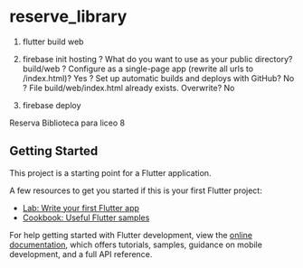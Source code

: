 # reserve_library

1) flutter build web
2)  firebase init hosting 
      ? What do you want to use as your public directory? build/web
      ? Configure as a single-page app (rewrite all urls to /index.html)? Yes
      ? Set up automatic builds and deploys with GitHub? No
      ? File build/web/index.html already exists. Overwrite? No

3) firebase deploy

Reserva Biblioteca para liceo 8

## Getting Started

This project is a starting point for a Flutter application.

A few resources to get you started if this is your first Flutter project:

- [Lab: Write your first Flutter app](https://docs.flutter.dev/get-started/codelab)
- [Cookbook: Useful Flutter samples](https://docs.flutter.dev/cookbook)

For help getting started with Flutter development, view the
[online documentation](https://docs.flutter.dev/), which offers tutorials,
samples, guidance on mobile development, and a full API reference.
